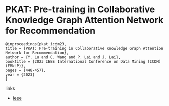 # PKAT: Pre-training in Collaborative Knowledge Graph Attention Network for Recommendation

```
@inproceedings{pkat_icdm23,
title = {PKAT: Pre-training in Collaborative Knowledge Graph Attention Network for Recommendation},
author = {Y. Lu and C. Wang and P. Lai and J. Lai},
booktitle = {2023 IEEE International Conference on Data Mining (ICDM) (EMNLP)},
pages = {448-457},
year = {2023}
}
```

links
- [ieee](https://doi.org/10.1109/ICDM58522.2023.00054)
